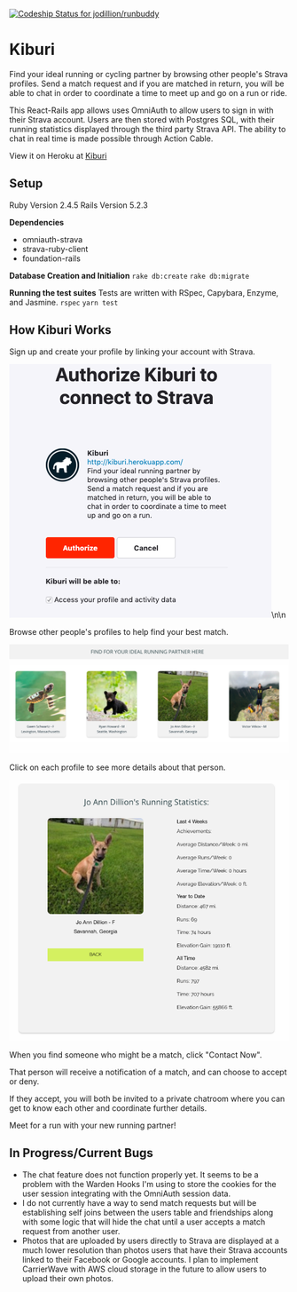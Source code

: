 [![Codeship Status for jodillion/runbuddy](https://app.codeship.com/projects/fade9320-8975-0137-bb91-3e01594af01a/status?branch=master)](https://app.codeship.com/projects/354573)

# Kiburi

Find your ideal running or cycling partner by browsing other people's Strava profiles. Send a match request and if you are matched in return, you will be able to chat in order to coordinate a time to meet up and go on a run or ride.

This React-Rails app allows uses OmniAuth to allow users to sign in with their Strava account.
Users are then stored with Postgres SQL, with their running statistics displayed through the
third party Strava API. The ability to chat in real time is made possible through Action Cable.

View it on Heroku at [Kiburi](www.kiburo.herokuapp.com)

## Setup

Ruby Version 2.4.5
Rails Version 5.2.3

**Dependencies**
* omniauth-strava
* strava-ruby-client
* foundation-rails

**Database Creation and Initialion**
`rake db:create`
`rake db:migrate`

**Running the test suites**
Tests are written with RSpec, Capybara, Enzyme, and Jasmine.
`rspec`
`yarn test`

## How Kiburi Works

Sign up and create your profile by linking your account with Strava.


![sign up](public/images/OmniAuth.png)\n\n



Browse other people's profiles to help find your best match.


![browse profiles](public/images/BrowseProfilesMedium.png)



Click on each profile to see more details about that person.


![example profile](public/images/MyProfile.png)



When you find someone who might be a match, click "Contact Now".


That person will receive a notification of a match, and can choose to accept or deny.


If they accept, you will both be invited to a private chatroom where you can get to know each other and coordinate further details.


Meet for a run with your new running partner!

## In Progress/Current Bugs

* The chat feature does not function properly yet. It seems to be a problem with the Warden Hooks I'm using to store the cookies for the user session integrating with the OmniAuth session data.
* I do not currently have a way to send match requests but will be establishing self joins between the users table and friendships along with some logic that will hide the chat until a user accepts a match request from another user.
* Photos that are uploaded by users directly to Strava are displayed at a much lower resolution than photos users that have their Strava accounts linked to their Facebook or Google accounts. I plan to implement CarrierWave with AWS cloud storage in the future to allow users to upload their own photos.
